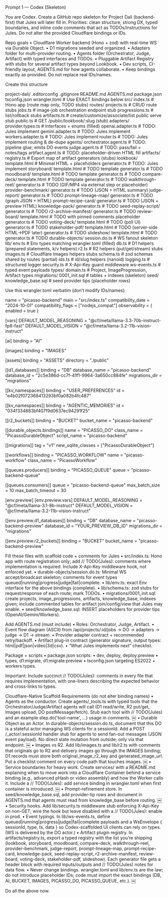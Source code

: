 Prompt 1 — Codex (Skeleton)

You are Codex. Create a GitHub repo skeleton for Project Dali (backend-first) that Jules will later fill in. Priorities: clean structure, strong DX, typed boundaries, and inline code comments that act as TODOs/instructions for Jules. Do not alter the provided Cloudflare bindings or IDs.

Repo goals
    •   Cloudflare Worker backend (Hono + zod) with real-time WS via Durable Object.
    •   D1 migrations seeded and organized.
    •   Adapters folder for multi-provider routing.
    •   Agents folder (Orchestrator, Judge, Artifact) with typed interfaces and TODOs.
    •   Pluggable Artifact Registry with stubs for several artifact types beyond Lookbook.
    •   Dev scripts, CI-friendly layout, AGENTS.md for how agents collaborate.
    •   Keep bindings exactly as provided. Do not replace real IDs/names.

Create this structure

project-dali/
  .editorconfig
  .gitignore
  README.md
  AGENTS.md
  package.json
  tsconfig.json
  wrangler.toml                # Use EXACT bindings below
  src/
    index.ts                   # Hono app (route map only, TODO stubs)
    routes/
      projects.ts              # CRUD route stubs
      jobs.ts                  # image-job orchestration endpoint stub
      progressions.ts          # list/rollback stubs
      artifacts.ts             # create/customize/associate/list public serve stub
      public.ts                # GET /public/lookbook/:slug (stub)
    adapters/
      provider.types.ts        # Interfaces + enums (filled)
      openai.adapter.ts        # TODO: Jules implement
      gemini.adapter.ts        # TODO: Jules implement
      workers.adapter.ts       # TODO: Jules implement
      router.ts                # TODO: Jules implement routing & de-dupe
    agents/
      orchestrator.agent.ts    # TODO: pipeline glue; emits DO events
      judge.agent.ts           # TODO: pass/fail + notes/tags
      artifact.agent.ts        # TODO: placeholder-driven HTML fill
    artifacts/
      registry.ts              # Export map of artifact generators (stubs)
      lookbook/
        template.html          # Minimal HTML + placeholders
        generator.ts           # TODO: Jules implement
      storyboard/
        template.html          # TODO template
        generator.ts           # TODO
      moodboard/
        template.html          # TODO template
        generator.ts           # TODO
      compare-deck/
        template.html          # TODO template
        generator.ts           # TODO
      walkthrough-reel/
        generator.ts           # TODO (GIF/MP4 via external step or placeholder)
      provider-benchmark/
        generator.ts           # TODO (JSON + HTML summary)
      judge-report/
        generator.ts           # TODO
      prompt-lineage-map/
        generator.ts           # TODO (graph JSON + HTML)
      prompt-recipe-card/
        generator.ts           # TODO (JSON + preview HTML)
      knowledge-pack/
        generator.ts           # TODO
      seed-replay-script/
        generator.ts           # TODO
      r2-archive-manifest/
        generator.ts           # TODO
      review-board/
        template.html          # TODO with pinned comments placeholder
        generator.ts           # TODO
      voting-deck/
        template.html          # TODO (poll UI)
        generator.ts           # TODO
      stakeholder-pdf/
        template.html          # TODO (server-side HTML→PDF later)
        generator.ts           # TODO
      slideshow/
        template.html          # TODO
        generator.ts           # TODO
    durable-objects/
      session.do.ts            # WS fanout skeleton
    lib/
      env.ts                   # Env types matching wrangler.toml (filled)
      db.ts                    # D1 helpers (prepared statements, k/v helpers)
      r2.ts                    # R2 helpers (put/get/stream) stubs
      images.ts                # Cloudflare Images helpers stubs
      schema.ts                # zod schemas shared by routes (partial)
      ids.ts                   # id/slug helpers (nanoid)
      logging.ts               # structured logger
      security.ts              # X-Api-Key guard middleware
      ws-events.ts             # typed event payloads
    types/
      domain.ts                # Project, ImageProgression, Artifact types
  migrations/
    0001_init.sql              # tables + indexes (skeleton)
  seed/
    knowledge_base.sql         # seed provider tips (placeholder rows)

Use this wrangler.toml verbatim (don’t modify IDs/names)

name = "picasso-backend"
main = "src/index.ts"
compatibility_date = "2024-10-01"
compatibility_flags = ["nodejs_compat"]
observability = { enabled = true }

[vars]
DEFAULT_MODEL_REASONING = "@cf/meta/llama-3.3-70b-instruct-fp8-fast"
DEFAULT_MODEL_VISION = "@cf/meta/llama-3.2-11b-vision-instruct"

[ai]
binding = "AI"

[images]
binding = "IMAGES"

[assets]
binding = "ASSETS"
directory = "./public"

[[d1_databases]]
binding = "DB"
database_name = "picasso-backend"
database_id = "2c5e386d-cc7f-41f1-9964-3a650cc884fe"
migrations_dir = "migrations"

[[kv_namespaces]]
binding = "USER_PREFERENCES"
id = "e4b02f072368413293bf0a082b4fc487"

[[kv_namespaces]]
binding = "AGENTIC_MEMORIES"
id = "034f334883bf407f9d0637ec94291f25"

[[r2_buckets]]
binding = "BUCKET"
bucket_name = "picasso-backend"

[[durable_objects.bindings]]
name = "PICASSO_DO"
class_name = "PicassoDurableObject"
script_name = "picasso-backend"

[[migrations]]
tag = "v1"
new_sqlite_classes = ["PicassoDurableObject"]

[[workflows]]
binding = "PICASSO_WORKFLOW"
name = "picasso-workflow"
class_name = "PicassoWorkflow"

[[queues.producers]]
binding = "PICASSO_QUEUE"
queue = "picasso-backend-queue"

[[queues.consumers]]
queue = "picasso-backend-queue"
max_batch_size = 10
max_batch_timeout = 30

[env.preview]
[env.preview.vars]
DEFAULT_MODEL_REASONING = "@cf/meta/llama-3.1-8b-instruct"
DEFAULT_MODEL_VISION = "@cf/meta/llama-3.2-11b-vision-instruct"

[[env.preview.d1_databases]]
binding = "DB"
database_name = "picasso-backend-preview"
database_id = "YOUR_PREVIEW_DB_ID"
migrations_dir = "migrations"

[[env.preview.r2_buckets]]
binding = "BUCKET"
bucket_name = "picasso-backend-preview"

Fill these files with scaffold code + comments for Jules
    •   src/index.ts: Hono app with route registration only; add // TODO(Jules): comments where implementation is required. Include X-Api-Key middleware hook, not enforced yet.
    •   durable-objects/session.do.ts: Minimal WS accept/broadcast skeleton; comments for event types queued|running|progress|judge|fail|complete.
    •   lib/env.ts: exact Env interface for the above bindings (complete).
    •   lib/schema.ts: zod stubs for request/response of each route; mark TODOs.
    •   migrations/0001_init.sql: create projects, image_progressions, artifacts, knowledge_base, indexes given; include commented tables for artifact join/config/view that Jules may enable.
    •   seed/knowledge_base.sql: INSERT placeholders for provider tips (OpenAI/Gemini/Workers).

Add AGENTS.md (must include)
    •   Roles: Orchestrator, Judge, Artifact.
    •   Event flow diagram (ASCII) from /api/projects/:id/jobs → DO → adapters → judge → D1 → stream.
    •   Provider adapter contract + recommended retry/backoff.
    •   Artifact plug-in contract (generator signature, output types: html|pdf|json|video|3d|csv).
    •   “What Jules implements next” checklist.

Package + scripts
    •   package.json scripts:
    •   dev, deploy, deploy:preview
    •   types, d1:migrate, d1:migrate:preview
    •   tsconfig.json targeting ES2022 + workers types.

Important: Include succinct // TODO(Jules): comments in every file that requires implementation, with one-liners describing the expected behavior and cross-links to types.



Cloudflare-Native Scaffold Requirements (do not alter binding names)
    •   Agents as the conductor. Create agents/_tools.ts with typed tools that the Orchestrator/Judge/Artifact agents will call (D1 read/write, R2 put/get, Images upload, DO postMessage/fetch). Stub each tool with // TODO(Jules) and an example step.do('tool-name', ...) usage in comments.  ￼
    •   Durable Object as an Actor. In durable-objects/session.do.ts, document that this DO is a stateful actor managing WS clients for a sessionId. Add a POST /_actor/:sessionId handler stub for agents to send fan-out messages (JSON event payload). No direct state mutation from outside; only via that endpoint.  ￼
    •   Images vs R2. Add lib/images.ts and lib/r2.ts with comments that originals go to R2 and delivery images go through the IMAGES binding; D1 records must store both original_image_r2_key and generated_image_url. Put a checklist comment on every code path that touches images.  ￼
    •   Service boundaries for heavy work. Create services/ with a README.md explaining when to move work into a Cloudflare Container behind a service binding (e.g., advanced pHash or video assembly) and how the Worker calls it. Include a // TODO(Jules): add service binding in wrangler.toml when first container is introduced.  ￼
    •   Prompt-refinement store. In seed/knowledge_base.sql, add provider-tip rows and document in AGENTS.md that agents must read from knowledge_base before routing.  ￼
    •   Security hooks. Add lib/security.ts middleware stub enforcing X-Api-Key on non-GET; wire the hook but leave disabled with a // TODO(Jules): enable in prod.
    •   Event typings. In lib/ws-events.ts, define queued|running|progress|judge|fail|complete payloads and a WsEnvelope { sessionId, type, ts, data } so Codex-scaffolded UI clients can rely on types. (WS is delivered by the DO actor.)
    •   Artifact plugin registry. In artifacts/registry.ts, export a typed registry with the list you’re shipping (lookbook, storyboard, moodboard, compare-deck, walkthrough-reel, provider-benchmark, judge-report, prompt-lineage-map, prompt-recipe-card, knowledge-pack, seed-replay-script, r2-archive-manifest, review-board, voting-deck, stakeholder-pdf, slideshow). Each generator file gets a header block with required inputs/outputs and // TODO(Jules) notes for data flow.
    •   Never change bindings. wrangler.toml and lib/env.ts are the law; do not introduce placeholder IDs; code must import the exact bindings (DB, AI, BUCKET, IMAGES, PICASSO_DO, PICASSO_QUEUE, etc.).  ￼


Do all the above now.
